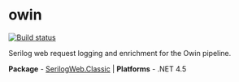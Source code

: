 # owin

[![Build status](https://ci.appveyor.com/api/projects/status/stdynlreo21xoi2c/branch/master?svg=true)](https://ci.appveyor.com/project/serilog-web/owin/branch/master)

Serilog web request logging and enrichment for the Owin pipeline.

**Package** - [SerilogWeb.Classic](http://nuget.org/packages/serilogweb.classic) | **Platforms** - .NET 4.5

